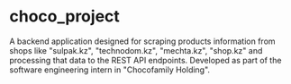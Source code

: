 # choco_project
A backend application designed for scraping products information from shops like "sulpak.kz", "technodom.kz", "mechta.kz", "shop.kz" and processing that data to the REST API endpoints. Developed as part of the software engineering intern in "Chocofamily Holding".
